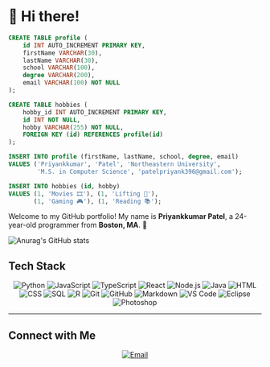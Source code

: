 # 👋 Hi there!


```sql
CREATE TABLE profile (
    id INT AUTO_INCREMENT PRIMARY KEY,
    firstName VARCHAR(30),
    lastName VARCHAR(30),
    school VARCHAR(100),
    degree VARCHAR(200),
    email VARCHAR(100) NOT NULL
);

CREATE TABLE hobbies (
    hobby_id INT AUTO_INCREMENT PRIMARY KEY,
    id INT NOT NULL,
    hobby VARCHAR(255) NOT NULL,
    FOREIGN KEY (id) REFERENCES profile(id)
);

INSERT INTO profile (firstName, lastName, school, degree, email)
VALUES ('Priyankkumar', 'Patel', 'Northeastern University', 
        'M.S. in Computer Science', 'patelpriyank396@gmail.com');

INSERT INTO hobbies (id, hobby)
VALUES (1, 'Movies 🎞️'), (1, 'Lifting 💪'), 
       (1, 'Gaming 🎮'), (1, 'Reading 📚');
```



Welcome to my GitHub portfolio! My name is **Priyankkumar Patel**, a 24-year-old programmer from **Boston, MA**. 🚀

![Anurag's GitHub stats](https://github-readme-stats.vercel.app/api?username=priyank1510&show_icons=true&theme=Dracula)






## Tech Stack

<div align="center">
  <img src="https://img.shields.io/badge/Python-3776AB?style=for-the-badge&logo=python&logoColor=white" alt="Python">
  <img src="https://img.shields.io/badge/JavaScript-F7DF1E?style=for-the-badge&logo=javascript&logoColor=black" alt="JavaScript">
  <img src="https://img.shields.io/badge/TypeScript-3178C6?style=for-the-badge&logo=typescript&logoColor=white" alt="TypeScript">
  <img src="https://img.shields.io/badge/React-61DAFB?style=for-the-badge&logo=react&logoColor=black" alt="React">
  <img src="https://img.shields.io/badge/Node.js-339933?style=for-the-badge&logo=nodedotjs&logoColor=white" alt="Node.js">
  <img src="https://img.shields.io/badge/Java-007396?style=for-the-badge&logo=java&logoColor=white" alt="Java">
  <img src="https://img.shields.io/badge/HTML5-E34F26?style=for-the-badge&logo=html5&logoColor=white" alt="HTML">
  <img src="https://img.shields.io/badge/CSS3-1572B6?style=for-the-badge&logo=css3&logoColor=white" alt="CSS">
   <img src="https://img.shields.io/badge/SQL-4479A1?style=for-the-badge&logo=MySQL&logoColor=white" alt="SQL">
  <img src="https://img.shields.io/badge/R-276DC3?style=for-the-badge&logo=r&logoColor=white" alt="R">
  <img src="https://img.shields.io/badge/Git-F05032?style=for-the-badge&logo=git&logoColor=white" alt="Git">
  <img src="https://img.shields.io/badge/GitHub-181717?style=for-the-badge&logo=github&logoColor=white" alt="GitHub">
  <img src="https://img.shields.io/badge/Markdown-000000?style=for-the-badge&logo=markdown&logoColor=white" alt="Markdown">
  <img src="https://img.shields.io/badge/Visual%20Studio%20Code-0078D4?style=for-the-badge&logo=visualstudiocode&logoColor=white" alt="VS Code">
  <img src="https://img.shields.io/badge/Eclipse-2C2255?style=for-the-badge&logo=eclipse&logoColor=white" alt="Eclipse">
  <img src="https://img.shields.io/badge/Photoshop-31A8FF?style=for-the-badge&logo=adobephotoshop&logoColor=white" alt="Photoshop">
</div>

---

## Connect with Me

<div align="center">
  <a href="mailto:patel.priyankk@northeastern.edu"><img src="https://img.shields.io/badge/Email-patel.priyankk%40northeastern.edu-D14836?style=for-the-badge&logo=gmail&logoColor=white" alt="Email"></a>
</div>

